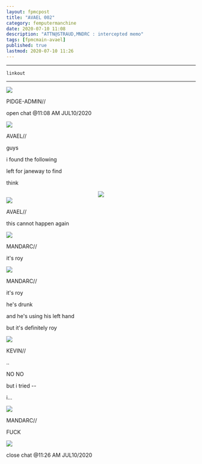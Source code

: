 ```yaml
---
layout: fpmcpost
title: "AVAEL 002"
category: femputermanchine
date: 2020-07-10 11:08
description: "ATTN@STRAUD,MNDRC : intercepted memo"
tags: [fpmcmain-avael]
published: true
lastmod: 2020-07-10 11:26
---
```


*****

`linkout`

*****

<div class="chat-box">
<img src="{{ site.url }}/assets/tb/pidge.jpg" class="chat-portrait" />
<p class="ppl-sez">PIDGE-ADMIN//</p>
<p class="ppl-sez">open chat @11:08 AM JUL10/2020</p>
</div>

<div class="chat-box">
<img src="{{ site.url }}/assets/tb/avael.jpg" class="chat-portrait" />
<p class="ppl-sez">AVAEL//</p>
<p class="ppl-sez">guys</p>
<p class="ppl-sez">i found the following </p>
<p class="ppl-sez">left for janeway to find </p>
<p class="ppl-sez">think</p>
</div>

<center><img src="{{ site.url }}/assets/img/notetojaneway.jpg"  /></center>

<div class="chat-box">
<img src="{{ site.url }}/assets/tb/avael.jpg" class="chat-portrait" />
<p class="ppl-sez">AVAEL//</p>
<p class="ppl-sez">this cannot happen again</p>
</div>

<div class="chat-box">
<img src="{{ site.url }}/assets/tb/mandarc.jpg" class="chat-portrait" />
<p class="ppl-sez">MANDARC//</p>
<p class="ppl-sez">it's roy</p>
</div>

<div class="chat-box">
<img src="{{ site.url }}/assets/tb/mandarc.jpg" class="chat-portrait" />
<p class="ppl-sez">MANDARC//</p>
<p class="ppl-sez">it's roy</p>
<p class="ppl-sez">he's drunk</p>
<p class="ppl-sez">and he's using his left hand</p>
<p class="ppl-sez">but it's definitely roy</p>
</div>

<div class="chat-box">
<img src="{{ site.url }}/assets/tb/kev-tb.jpg" class="chat-portrait" />
<p class="ppl-sez">KEVIN//</p>
<p class="ppl-sez">..</p>
<p class="ppl-sez">NO NO</p>
<p class="ppl-sez">but i tried --</p>
<p class="ppl-sez">i...</p>
</div>

<div class="chat-box">
<img src="{{ site.url }}/assets/tb/mandarc.jpg" class="chat-portrait" />
<p class="ppl-sez">MANDARC//</p>
<p class="ppl-sez">FUCK</p>
</div>

<div class="chat-box">
<img src="{{ site.url }}/assets/tb/foufle.jpg" class="chat-portrait" />
<p class="ppl-sez">close chat @11:26 AM JUL10/2020</p>
</div>


